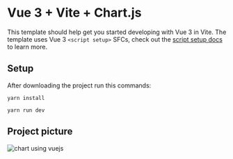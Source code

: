# Vue 3 + Vite + Chart.js

This template should help get you started developing with Vue 3 in Vite. The template uses Vue 3 `<script setup>` SFCs, check out the [script setup docs](https://v3.vuejs.org/api/sfc-script-setup.html#sfc-script-setup) to learn more.

## Setup
After downloading the project run this commands: 

```
yarn install 
```


```
yarn run dev 
```





## Project picture
![chart using vuejs](https://user-images.githubusercontent.com/30128774/202583805-771263b2-4387-4b1d-8903-1a611d7666f2.gif)
